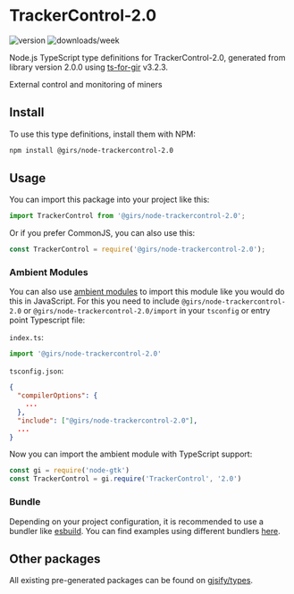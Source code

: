 
# TrackerControl-2.0

![version](https://img.shields.io/npm/v/@girs/node-trackercontrol-2.0)
![downloads/week](https://img.shields.io/npm/dw/@girs/node-trackercontrol-2.0)


Node.js TypeScript type definitions for TrackerControl-2.0, generated from library version 2.0.0 using [ts-for-gir](https://github.com/gjsify/ts-for-gir) v3.2.3.

External control and monitoring of miners

## Install

To use this type definitions, install them with NPM:
```bash
npm install @girs/node-trackercontrol-2.0
```

## Usage

You can import this package into your project like this:
```ts
import TrackerControl from '@girs/node-trackercontrol-2.0';
```

Or if you prefer CommonJS, you can also use this:
```ts
const TrackerControl = require('@girs/node-trackercontrol-2.0');
```

### Ambient Modules

You can also use [ambient modules](https://github.com/gjsify/ts-for-gir/tree/main/packages/cli#ambient-modules) to import this module like you would do this in JavaScript.
For this you need to include `@girs/node-trackercontrol-2.0` or `@girs/node-trackercontrol-2.0/import` in your `tsconfig` or entry point Typescript file:

`index.ts`:
```ts
import '@girs/node-trackercontrol-2.0'
```

`tsconfig.json`:
```json
{
  "compilerOptions": {
    ...
  },
  "include": ["@girs/node-trackercontrol-2.0"],
  ...
}
```

Now you can import the ambient module with TypeScript support: 

```ts
const gi = require('node-gtk')
const TrackerControl = gi.require('TrackerControl', '2.0')
```


### Bundle

Depending on your project configuration, it is recommended to use a bundler like [esbuild](https://esbuild.github.io/). You can find examples using different bundlers [here](https://github.com/gjsify/ts-for-gir/tree/main/examples).

## Other packages

All existing pre-generated packages can be found on [gjsify/types](https://github.com/gjsify/types).

